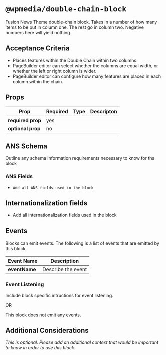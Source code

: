 # `@wpmedia/double-chain-block`
Fusion News Theme double-chain block. Takes in a number of how many items to be put in column one. The rest go in column two. Negative numbers here will yield nothing.

## Acceptance Criteria
- Places features within the Double Chain within two columns. 
- PageBuilder editor can select whether the columns are equal width, or whether the left or right column is wider. 
- PageBuilder editor can configure how many features are placed in each column within the chain. 

## Props
| **Prop** | **Required** | **Type** | **Descripton** |
|---|---|---|---|
| **required prop** | yes | | |
| **optional prop** | no | | |

## ANS Schema
Outline any schema information requirements necessary to know for ths block

### ANS Fields
- `Add all ANS fields used in the block`

## Internationalization fields
- Add all internationalization fields used in the block

## Events
Blocks can emit events. The following is a list of events that are emitted by this block.

| **Event Name** | **Description** |
|---|---|
| **eventName** | Describe the event |

### Event Listening
Include block specific intructions for event listening.

OR

This block does not emit any events.

## Additional Considerations
_This is optional. Please add an additional context that would be important to know in order to use this block._
